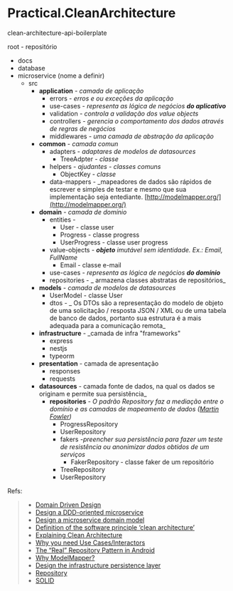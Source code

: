 # Practical.CleanArchitecture

clean-architecture-api-boilerplate

root - repositório
 - docs
 -  database
 - microservice (nome a definir)
	 - src
		 - **application** - _camada de aplicação_
		   - errors - _erros e ou exceções da aplicação_
		   - use-cases - _representa as lógica de negócios  **do aplicativo**_
		   - validation - _controla a validação dos value objects_
		   - controllers - _gerencia o comportamento dos dados através de regras de negócios_
		   - middlewares - _uma camada de abstração da aplicação_
		 - **common** - _camada comun_
		   - adapters - _adaptares de modelos de datasources_
			   - TreeAdpter - _classe_
		   - helpers - _ajudantes - classes comuns_
			   -  ObjectKey - _classe_
			- data-mappers - _mapeadores de dados são rápidos de escrever e simples de testar e mesmo que sua implementação seja entediante. [http://modelmapper.org/](http://modelmapper.org/)
		- **domain** - _camada de domínio_
        	- entities - 
        	  - User - classe user
        	  - Progress - classe progress
        	  - UserProgress - classe user progress
        	- value-objects - _**objeto** imutável sem identidade. Ex.: Email, FullName_
             	-  Email - classe e-mail
        	- use-cases - _representa as lógica de negócios  **do domínio**_
        	- repositories - _ armazena classes abstratas de repositórios_ 
	   - **models** - _camada de modelos de datasources_
		   - UserModel - classe User
	       - dtos -  _ Os DTOs são a representação do modelo de objeto de uma solicitação / resposta JSON / XML ou de uma tabela de banco de dados, portanto sua estrutura é a mais adequada para a comunicação remota_
       - **infrastructure** - _camada de infra "frameworks"
         - express
         - nestjs
         - typeorm
       - **presentation** - camada de apresentação
         - responses
         - requests
       - **datasources** - camada fonte de dados, na qual os dados se originam e permite sua persistência_
         - **repositories** - _O padrão Repository faz a mediação entre o domínio e as camadas de mapeamento de dados ([Martin Fowler](http://martinfowler.com/))_
           - ProgressRepository
           - UserRepository
           - fakers -_preencher sua persistência para fazer um teste de resistência ou anonimizar dados obtidos de um serviços_
             - FakerRepository - classe faker de um repositório
           - TreeRepository
           - UserRepository

Refs:


>  - [Domain Driven Design](https://domainlanguage.com/ddd/)
>  - [Design a DDD-oriented microservice](https://docs.microsoft.com/en-us/dotnet/architecture/microservices/microservice-ddd-cqrs-patterns/ddd-oriented-microservice)
>  - [Design a microservice domain model](https://docs.microsoft.com/en-us/dotnet/architecture/microservices/microservice-ddd-cqrs-patterns/microservice-domain-model)
> - [Definition of the software principle ‘clean architecture’](https://logistikknowhow.com/en/it-and-software/definition-of-the-software-principle-clean-architecture/#:~:text='Clean%20architecture'%20is%20an%20architectural,frameworks%2C%20databases%20and%20user%20interfaces.)
>  - [Explaining Clean Architecture](https://www.oncehub.com/blog/explaining-clean-architecture)
>  - [Why you need Use Cases/Interactors](https://proandroiddev.com/why-you-need-use-cases-interactors-142e8a6fe576)
>  - [The “Real” Repository Pattern in Android](https://proandroiddev.com/the-real-repository-pattern-in-android-efba8662b754)
>  - [Why ModelMapper?](http://modelmapper.org/)
>  - [Design the infrastructure persistence layer](https://docs.microsoft.com/en-us/dotnet/architecture/microservices/microservice-ddd-cqrs-patterns/infrastructure-persistence-layer-design)
>  - [Repository](https://martinfowler.com/eaaCatalog/repository.html)
>  - [SOLID](https://deviq.com/principles/solid)
